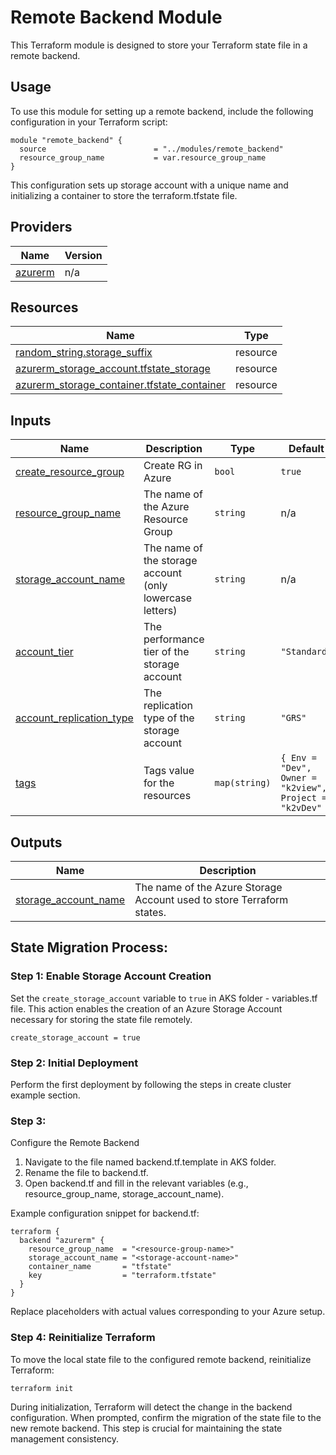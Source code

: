 # Remote Backend Module 

This Terraform module is designed to store your Terraform state file in a remote backend.

## Usage

To use this module for setting up a remote backend, include the following configuration in your Terraform script:

```hcl
module "remote_backend" {
  source                        = "../modules/remote_backend"
  resource_group_name           = var.resource_group_name
}
```

This configuration sets up storage account with a unique name and initializing a container to store the terraform.tfstate file.

## Providers

| Name | Version |
|------|---------|
| <a name="provider_azurerm"></a> [azurerm](#provider\_azurerm) | n/a |

## Resources

| Name | Type |
|------|------|
| [random_string.storage_suffix](https://registry.terraform.io/providers/hashicorp/random/latest/docs/resources/string) | resource |
| [azurerm_storage_account.tfstate_storage](https://registry.terraform.io/providers/hashicorp/azurerm/latest/docs/resources/storage_account) | resource |
| [azurerm_storage_container.tfstate_container](https://registry.terraform.io/providers/hashicorp/azurerm/latest/docs/resources/storage_container) | resource |

## Inputs

| Name | Description | Type | Default | Required |
|------|-------------|------|---------|:--------:|
| <a name="input_create_resource_group"></a> [create_resource_group](#input_create_resource_group) | Create RG in Azure | `bool` | `true` | no |
| <a name="input_resource_group_name"></a> [resource_group_name](#input_resource_group_name) | The name of the Azure Resource Group | `string` | n/a | yes |
| <a name="input_storage_account_name"></a> [storage_account_name](#input_storage_account_name) | The name of the storage account (only lowercase letters) | `string` | n/a | no |
| <a name="input_account_tier"></a> [account_tier](#input_account_tier) | The performance tier of the storage account | `string` | `"Standard"` | no |
| <a name="input_account_replication_type"></a> [account_replication_type](#input_account_replication_type) | The replication type of the storage account | `string` | `"GRS"` | no |
| <a name="input_tags"></a> [tags](#input_tags) | Tags value for the resources | `map(string)` | `{ Env = "Dev", Owner = "k2view", Project = "k2vDev" }` | no |

## Outputs

| Name | Description |
|------|-------------|
| <a name="output_storage_account_name"></a> [storage_account_name](#output_storage_account_name) | The name of the Azure Storage Account used to store Terraform states. |

## State Migration Process:

### Step 1: Enable Storage Account Creation

Set the `create_storage_account` variable to `true` in AKS folder - variables.tf file. This action enables the creation of an Azure Storage Account necessary for storing the state file remotely.

```hcl
create_storage_account = true
```

### Step 2: Initial Deployment

Perform the first deployment by following the steps in create cluster example section.

### Step 3: 

Configure the Remote Backend

1. Navigate to the file named backend.tf.template in AKS folder.
2. Rename the file to backend.tf.
3. Open backend.tf and fill in the relevant variables (e.g., resource_group_name, storage_account_name).

Example configuration snippet for backend.tf:
```hcl
terraform {
  backend "azurerm" {
    resource_group_name  = "<resource-group-name>"
    storage_account_name = "<storage-account-name>"
    container_name       = "tfstate"
    key                  = "terraform.tfstate"
  }
}
```
Replace placeholders with actual values corresponding to your Azure setup.

### Step 4: Reinitialize Terraform

To move the local state file to the configured remote backend, reinitialize Terraform:

```bash
terraform init
```

During initialization, Terraform will detect the change in the backend configuration. When prompted, confirm the migration of the state file to the new remote backend. This step is crucial for maintaining the state management consistency.